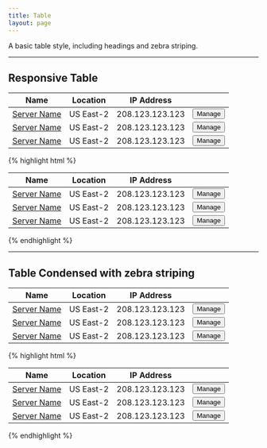 ```yaml
---
title: Table
layout: page
---
```


<p class="t-5">A basic table style, including headings and zebra striping.</p>

<hr />

## Responsive Table
<table class="Table__m">
	<thead>
		<th class="w-50">Name</th>
		<th>Location</th>
		<th>IP Address</th>
		<th />
	</thead>
	<tbody>
		<tr class="Table__row--parent">
			<td><a href="#">Server Name</a></td>
			<td data-title="Location:"> US East-2</td>
			<td data-title="IP Address:"> 208.123.123.123</td>
			<td>
				<button class="Button Button--compact l-float-right__m">Manage</button>
			</td>
		</tr>
		<tr class="Table__row--child">
			<td><a href="#">Server Name</a></td>
			<td data-title="Location:"> US East-2</td>
			<td data-title="IP Address:"> 208.123.123.123</td>
			<td>
				<button class="Button Button--compact l-float-right__m">Manage</button>
			</td>
		</tr>
		<tr class="Table__row">
			<td><a href="#">Server Name</a></td>
			<td data-title="Location:"> US East-2</td>
			<td data-title="IP Address:"> 208.123.123.123</td>
			<td>
				<button class="Button Button--compact l-float-right__m">Manage</button>
			</td>
		</tr>
	</tbody>
</table>

{% highlight html %}
<table class="Table__m">
	<thead>
		<th class="w-50">Name</th>
		<th>Location</th>
		<th>IP Address</th>
		<th />
	</thead>
	<tbody>
		<tr class="Table__row--parent">
			<td><a href="#">Server Name</a></td>
			<td data-title="Location:"> US East-2</td>
			<td data-title="IP Address:"> 208.123.123.123</td>
			<td>
				<button class="Button Button--compact l-float-right__m">Manage</button>
			</td>
		</tr>
		<tr class="Table__row--child">
			<td><a href="#">Server Name</a></td>
			<td data-title="Location:"> US East-2</td>
			<td data-title="IP Address:"> 208.123.123.123</td>
			<td>
				<button class="Button Button--compact l-float-right__m">Manage</button>
			</td>
		</tr>
		<tr class="Table__row">
			<td><a href="#">Server Name</a></td>
			<td data-title="Location:"> US East-2</td>
			<td data-title="IP Address:"> 208.123.123.123</td>
			<td>
				<button class="Button Button--compact l-float-right__m">Manage</button>
			</td>
		</tr>
	</tbody>
</table>
{% endhighlight %}

<hr />

## Table Condensed with zebra striping
<table class="Table Table--striped Table--condensed">
	<thead>
		<th class="w-50">Name</th>
		<th>Location</th>
		<th>IP Address</th>
		<th />
	</thead>
	<tbody>
		<tr>
			<td><a href="#">Server Name</a></td>
			<td> US East-2</td>
			<td>208.123.123.123</td>
			<td>
				<button class="Button Button--compact l-float-right">Manage</button>
			</td>
		</tr>
		<tr>
			<td><a href="#">Server Name</a></td>
			<td> US East-2</td>
			<td>208.123.123.123</td>
			<td>
				<button class="Button Button--compact l-float-right">Manage</button>
			</td>
		</tr>
		<tr>
			<td><a href="#">Server Name</a></td>
			<td> US East-2</td>
			<td>208.123.123.123</td>
			<td>
				<button class="Button Button--compact l-float-right">Manage</button>
			</td>
		</tr>
	</tbody>
</table>

{% highlight html %}
<table class="Table Table--striped Table--condensed">
	<thead>
		<th class="w-50">Name</th>
		<th>Location</th>
		<th>IP Address</th>
		<th />
	</thead>
	<tbody>
		<tr>
			<td><a href="#">Server Name</a></td>
			<td> US East-2</td>
			<td>208.123.123.123</td>
			<td>
				<button class="Button Button--compact l-float-right">Manage</button>
			</td>
		</tr>
		<tr>
			<td><a href="#">Server Name</a></td>
			<td> US East-2</td>
			<td>208.123.123.123</td>
			<td>
				<button class="Button Button--compact l-float-right">Manage</button>
			</td>
		</tr>
		<tr>
			<td><a href="#">Server Name</a></td>
			<td> US East-2</td>
			<td>208.123.123.123</td>
			<td>
				<button class="Button Button--compact l-float-right">Manage</button>
			</td>
		</tr>
	</tbody>
</table>
{% endhighlight %}

